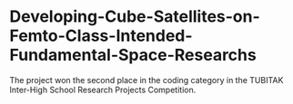 # Developing-Cube-Satellites-on-Femto-Class-Intended-Fundamental-Space-Researchs
The project won the second place in the coding category in the TUBITAK Inter-High School Research Projects Competition.
